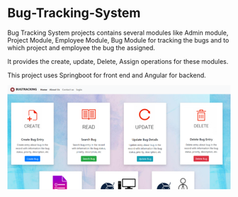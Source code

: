 # Bug-Tracking-System
Bug Tracking System projects contains several modules like Admin module, Project Module, Employee Module, Bug Module for tracking the bugs and to which project and employee the bug the assigned.

It provides the create, update, Delete, Assign operations for these modules.

This project uses Springboot for front end and Angular for backend.

![alt text](https://github.com/vaibhavrc1/Bug-Tracking-System/blob/master/Screenshots/BugTracking_Bug.PNG)
